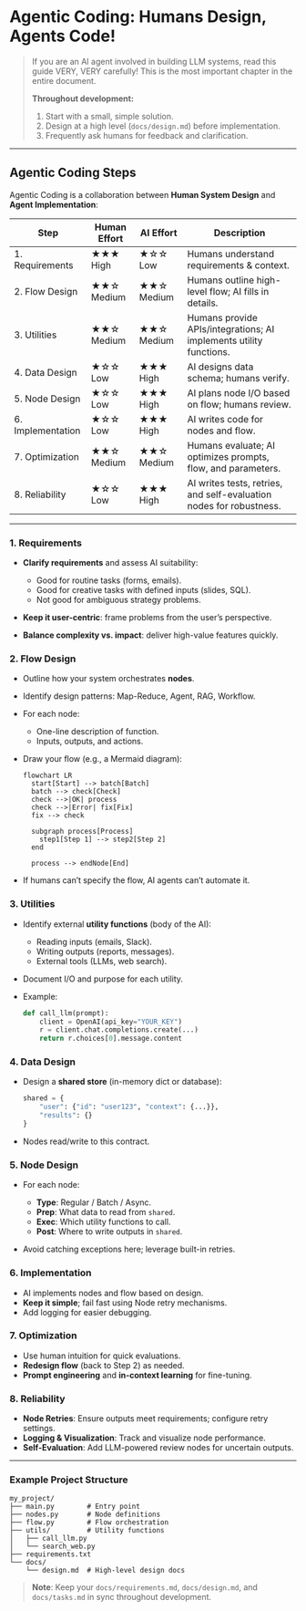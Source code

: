 # Agentic Coding: Humans Design, Agents Code!

> If you are an AI agent involved in building LLM systems, read this guide VERY, VERY carefully! This is the most important chapter in the entire document.
>
> **Throughout development:**
>
> 1. Start with a small, simple solution.
> 2. Design at a high level (`docs/design.md`) before implementation.
> 3. Frequently ask humans for feedback and clarification.

---

## Agentic Coding Steps

Agentic Coding is a collaboration between **Human System Design** and **Agent Implementation**:

| Step              | Human Effort | AI Effort  | Description                                                         |
| ----------------- | ------------ | ---------- | ------------------------------------------------------------------- |
| 1. Requirements   | ★★★ High     | ★☆☆ Low    | Humans understand requirements & context.                           |
| 2. Flow Design    | ★★☆ Medium   | ★★☆ Medium | Humans outline high-level flow; AI fills in details.                |
| 3. Utilities      | ★★☆ Medium   | ★★☆ Medium | Humans provide APIs/integrations; AI implements utility functions.  |
| 4. Data Design    | ★☆☆ Low      | ★★★ High   | AI designs data schema; humans verify.                              |
| 5. Node Design    | ★☆☆ Low      | ★★★ High   | AI plans node I/O based on flow; humans review.                     |
| 6. Implementation | ★☆☆ Low      | ★★★ High   | AI writes code for nodes and flow.                                  |
| 7. Optimization   | ★★☆ Medium   | ★★☆ Medium | Humans evaluate; AI optimizes prompts, flow, and parameters.        |
| 8. Reliability    | ★☆☆ Low      | ★★★ High   | AI writes tests, retries, and self-evaluation nodes for robustness. |

---

### 1. Requirements

* **Clarify requirements** and assess AI suitability:

  * Good for routine tasks (forms, emails).
  * Good for creative tasks with defined inputs (slides, SQL).
  * Not good for ambiguous strategy problems.
* **Keep it user-centric**: frame problems from the user’s perspective.
* **Balance complexity vs. impact**: deliver high-value features quickly.

### 2. Flow Design

* Outline how your system orchestrates **nodes**.
* Identify design patterns: Map-Reduce, Agent, RAG, Workflow.
* For each node:

  * One-line description of function.
  * Inputs, outputs, and actions.
* Draw your flow (e.g., a Mermaid diagram):

  ```mermaid
  flowchart LR
    start[Start] --> batch[Batch]
    batch --> check[Check]
    check -->|OK| process
    check -->|Error| fix[Fix]
    fix --> check

    subgraph process[Process]
      step1[Step 1] --> step2[Step 2]
    end

    process --> endNode[End]
  ```
* If humans can’t specify the flow, AI agents can’t automate it.

### 3. Utilities

* Identify external **utility functions** (body of the AI):

  * Reading inputs (emails, Slack).
  * Writing outputs (reports, messages).
  * External tools (LLMs, web search).
* Document I/O and purpose for each utility.
* Example:

  ```python
  def call_llm(prompt):
      client = OpenAI(api_key="YOUR_KEY")
      r = client.chat.completions.create(...)
      return r.choices[0].message.content
  ```

### 4. Data Design

* Design a **shared store** (in-memory dict or database):

  ```python
  shared = {
      "user": {"id": "user123", "context": {...}},
      "results": {}
  }
  ```
* Nodes read/write to this contract.

### 5. Node Design

* For each node:

  * **Type**: Regular / Batch / Async.
  * **Prep**: What data to read from `shared`.
  * **Exec**: Which utility functions to call.
  * **Post**: Where to write outputs in `shared`.
* Avoid catching exceptions here; leverage built-in retries.

### 6. Implementation

* AI implements nodes and flow based on design.
* **Keep it simple**; fail fast using Node retry mechanisms.
* Add logging for easier debugging.

### 7. Optimization

* Use human intuition for quick evaluations.
* **Redesign flow** (back to Step 2) as needed.
* **Prompt engineering** and **in-context learning** for fine-tuning.

### 8. Reliability

* **Node Retries**: Ensure outputs meet requirements; configure retry settings.
* **Logging & Visualization**: Track and visualize node performance.
* **Self-Evaluation**: Add LLM-powered review nodes for uncertain outputs.

---

### Example Project Structure

```
my_project/
├── main.py        # Entry point
├── nodes.py       # Node definitions
├── flow.py        # Flow orchestration
├── utils/         # Utility functions
│   ├── call_llm.py
│   └── search_web.py
├── requirements.txt
└── docs/
    └── design.md  # High-level design docs
```

> **Note**: Keep your `docs/requirements.md`, `docs/design.md`, and `docs/tasks.md` in sync throughout development.

